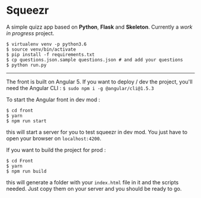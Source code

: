# Squeezr
A simple quizz app based on **Python**, **Flask** and **Skeleton**.
Currently a *work in progress* project.
```
$ virtualenv venv -p python3.6
$ source venv/bin/activate
$ pip install -f requirements.txt
$ cp questions.json.sample questions.json # and add your questions
$ python run.py
```

---

The front is built on Angular 5. If you want to deploy / dev the project, you'll
need the Angular CLI : 
`$ sudo npm i -g @angular/cli@1.5.3`

To start the Angular front in dev mod :  
```
$ cd front
$ yarn
$ npm run start
```

this will start a server for you to test squeezr in dev mod. You just have to
open your browser on `localhost:4200`.

If you want to build the project for prod :  
```
$ cd Front
$ yarn
$ npm run build
```

this will generate a folder with your `index.html` file in it and the scripts
needed. Just copy them on your server and you should be ready to go.
